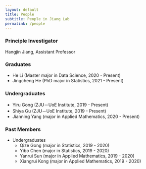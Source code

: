 ```yaml
---
layout: default
title: People
subtitle: People in Jiang Lab
permalink: /people
---
```


### Principle Investigator
Hangjin Jiang, Assistant Professor

### Graduates
- He Li (Master major in Data Science, 2020 - Present)
- Jingcheng He (PhD major in Statistics, 2021 - Present)

### Undergraduates
- Yiru Gong (ZJU－UoE Institute, 2019 - Present)
- Shiya Gu (ZJU－UoE Institute, 2019 - Present)
- Jianning Yang (major in Applied Mathematics, 2020 - Present)

### Past Members
- Undergraduates
    - Qize Gong (major in Statistics, 2019 - 2020)
    - Yibo Chen (major in Statistics, 2019 - 2020)
    - Yanrui Sun (major in Applied Mathematics, 2019 - 2020)
    - Xiangrui Kong (major in Applied Mathematics, 2019 - 2020)





